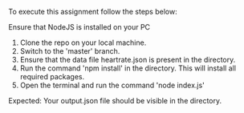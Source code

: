 To execute this assignment follow the steps below:

Ensure that NodeJS is installed on your PC

1. Clone the repo on your local machine.
2. Switch to the 'master' branch.
3. Ensure that the data file heartrate.json is present in the directory.
4. Run the command 'npm install' in the directory. This will install all required packages.
5. Open the terminal and run the command 'node index.js'

Expected:
Your output.json file should be visible in the directory.
